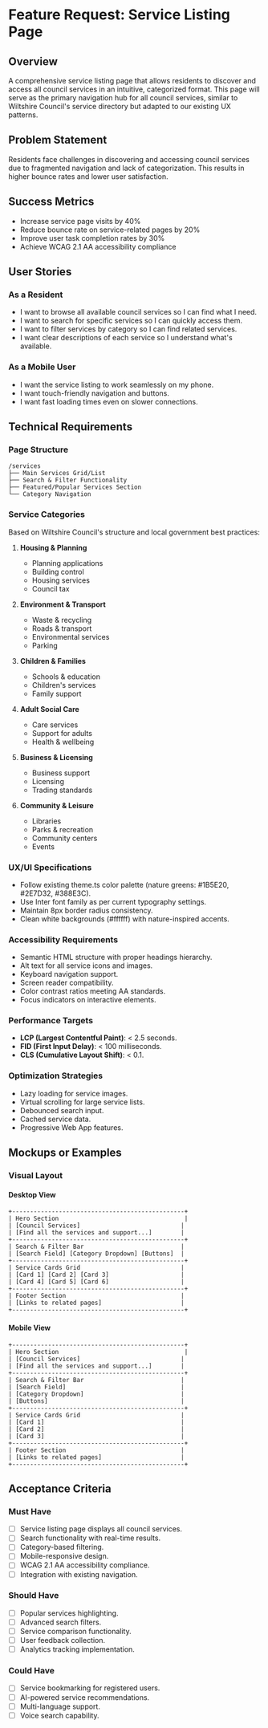 # Feature Request: Service Listing Page

## Overview
A comprehensive service listing page that allows residents to discover and access all council services in an intuitive, categorized format. This page will serve as the primary navigation hub for all council services, similar to Wiltshire Council's service directory but adapted to our existing UX patterns.

## Problem Statement
Residents face challenges in discovering and accessing council services due to fragmented navigation and lack of categorization. This results in higher bounce rates and lower user satisfaction.

## Success Metrics
- Increase service page visits by 40%
- Reduce bounce rate on service-related pages by 20%
- Improve user task completion rates by 30%
- Achieve WCAG 2.1 AA accessibility compliance

## User Stories

### As a Resident
- I want to browse all available council services so I can find what I need.
- I want to search for specific services so I can quickly access them.
- I want to filter services by category so I can find related services.
- I want clear descriptions of each service so I understand what's available.

### As a Mobile User
- I want the service listing to work seamlessly on my phone.
- I want touch-friendly navigation and buttons.
- I want fast loading times even on slower connections.

## Technical Requirements

### Page Structure
```
/services
├── Main Services Grid/List
├── Search & Filter Functionality
├── Featured/Popular Services Section
└── Category Navigation
```

### Service Categories
Based on Wiltshire Council's structure and local government best practices:

1. **Housing & Planning**
   - Planning applications
   - Building control
   - Housing services
   - Council tax

2. **Environment & Transport**
   - Waste & recycling
   - Roads & transport
   - Environmental services
   - Parking

3. **Children & Families**
   - Schools & education
   - Children's services
   - Family support

4. **Adult Social Care**
   - Care services
   - Support for adults
   - Health & wellbeing

5. **Business & Licensing**
   - Business support
   - Licensing
   - Trading standards

6. **Community & Leisure**
   - Libraries
   - Parks & recreation
   - Community centers
   - Events

### UX/UI Specifications
- Follow existing theme.ts color palette (nature greens: #1B5E20, #2E7D32, #388E3C).
- Use Inter font family as per current typography settings.
- Maintain 8px border radius consistency.
- Clean white backgrounds (#ffffff) with nature-inspired accents.

### Accessibility Requirements
- Semantic HTML structure with proper headings hierarchy.
- Alt text for all service icons and images.
- Keyboard navigation support.
- Screen reader compatibility.
- Color contrast ratios meeting AA standards.
- Focus indicators on interactive elements.

### Performance Targets
- **LCP (Largest Contentful Paint)**: < 2.5 seconds.
- **FID (First Input Delay)**: < 100 milliseconds.
- **CLS (Cumulative Layout Shift)**: < 0.1.

### Optimization Strategies
- Lazy loading for service images.
- Virtual scrolling for large service lists.
- Debounced search input.
- Cached service data.
- Progressive Web App features.

## Mockups or Examples

### Visual Layout

#### Desktop View
```
+------------------------------------------------+
| Hero Section                                   |
| [Council Services]                            |
| [Find all the services and support...]        |
+------------------------------------------------+
| Search & Filter Bar                           |
| [Search Field] [Category Dropdown] [Buttons]  |
+------------------------------------------------+
| Service Cards Grid                            |
| [Card 1] [Card 2] [Card 3]                    |
| [Card 4] [Card 5] [Card 6]                    |
+------------------------------------------------+
| Footer Section                                |
| [Links to related pages]                      |
+------------------------------------------------+
```

#### Mobile View
```
+------------------------------------------------+
| Hero Section                                   |
| [Council Services]                            |
| [Find all the services and support...]        |
+------------------------------------------------+
| Search & Filter Bar                           |
| [Search Field]                                |
| [Category Dropdown]                           |
| [Buttons]                                     |
+------------------------------------------------+
| Service Cards Grid                            |
| [Card 1]                                      |
| [Card 2]                                      |
| [Card 3]                                      |
+------------------------------------------------+
| Footer Section                                |
| [Links to related pages]                      |
+------------------------------------------------+
```

## Acceptance Criteria

### Must Have
- [ ] Service listing page displays all council services.
- [ ] Search functionality with real-time results.
- [ ] Category-based filtering.
- [ ] Mobile-responsive design.
- [ ] WCAG 2.1 AA accessibility compliance.
- [ ] Integration with existing navigation.

### Should Have
- [ ] Popular services highlighting.
- [ ] Advanced search filters.
- [ ] Service comparison functionality.
- [ ] User feedback collection.
- [ ] Analytics tracking implementation.

### Could Have
- [ ] Service bookmarking for registered users.
- [ ] AI-powered service recommendations.
- [ ] Multi-language support.
- [ ] Voice search capability.